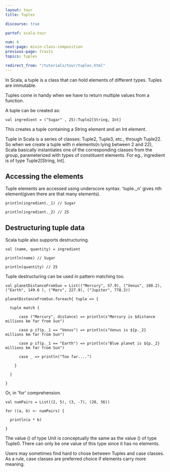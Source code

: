 ```yaml
---
layout: tour
title: Tuples

discourse: true

partof: scala-tour

num: 6
next-page: mixin-class-composition
previous-page: traits
topics: tuples

redirect_from: "/tutorials/tour/tuples.html"
---
```


In Scala, a tuple is a class that can hold elements of different types.
Tuples are immutable.

Tuples come in handy when we have to return multiple values from a function.

A tuple can be created as:

```tut
val ingredient = ("Sugar" , 25):Tuple2[String, Int]
```
This creates a tuple containing a String element and an Int element.

Tuple in Scala is a series of classes: Tuple2, Tuple3, etc., through Tuple22.
So when we create a tuple with n elements(n lying between 2 and 22), Scala basically instantiates
one of the corresponding classes from the group, parameterized with types of constituent elements.
For eg., ingredient is of type Tuple2[String, Int].

## Accessing the elements

Tuple elements are accessed using underscore syntax.
'tuple._n' gives nth element(given there are that many elements).

```tut
println(ingredient._1) // Sugar

println(ingredient._2) // 25
```

## Destructuring tuple data

Scala tuple also supports destructuring.

```tut
val (name, quantity) = ingredient

println(name) // Sugar

println(quantity) // 25
```

Tuple destructuring can be used in pattern matching too.

```tut
val planetDistanceFromSun = List(("Mercury", 57.9), ("Venus", 108.2), ("Earth", 149.6 ), ("Mars", 227.9), ("Jupiter", 778.3))

planetDistanceFromSun.foreach{ tuple => {
  
  tuple match {
    
      case ("Mercury", distance) => println(s"Mercury is $distance millions km far from Sun")
      
      case p if(p._1 == "Venus") => println(s"Venus is ${p._2} millions km far from Sun")
      
      case p if(p._1 == "Earth") => println(s"Blue planet is ${p._2} millions km far from Sun")
      
      case _ => println("Too far....")
      
    }
    
  }
  
}
```

Or, in 'for' comprehension.

```tut
val numPairs = List((2, 5), (3, -7), (20, 56))

for ((a, b) <- numPairs) {

  println(a * b)
  
}
```

The value () of type Unit is conceptually the same as the value () of type Tuple0. There can only be one value of this type since it has no elements.

Users may sometimes find hard to chose between Tuples and case classes. As a rule, case classes are preferred choice if elements carry more meaning.
